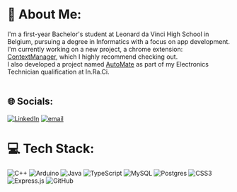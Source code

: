 # 💫 About Me:
I'm a first-year Bachelor's student at Leonard da Vinci High School in Belgium, pursuing a degree in Informatics with a focus on app development.<br>I'm currently working on a new project, a chrome extension: [ContextManager](https://github.com/DawidSac24/ContextManager), which I highly recommend checking out.<br>I also developed a project named [AutoMate](https://github.com/DawidSac24/AutoMate) as part of my Electronics Technician qualification at In.Ra.Ci.<br><br>


## 🌐 Socials:
[![LinkedIn](https://img.shields.io/badge/LinkedIn-%230077B5.svg?logo=linkedin&logoColor=white)](https://linkedin.com/in/dawid-sac) [![email](https://img.shields.io/badge/Email-D14836?logo=gmail&logoColor=white)](mailto:dawidsac24@gmail.com) 

# 💻 Tech Stack:
![C++](https://img.shields.io/badge/c++-%2300599C.svg?style=for-the-badge&logo=c%2B%2B&logoColor=white) ![Arduino](https://img.shields.io/badge/-Arduino-00979D?style=for-the-badge&logo=Arduino&logoColor=white)
![Java](https://img.shields.io/badge/java-%23ED8B00.svg?style=for-the-badge&logo=openjdk&logoColor=white) ![TypeScript](https://img.shields.io/badge/typescript-%23007ACC.svg?style=for-the-badge&logo=typescript&logoColor=white) ![MySQL](https://img.shields.io/badge/mysql-4479A1.svg?style=for-the-badge&logo=mysql&logoColor=white) ![Postgres](https://img.shields.io/badge/postgres-%23316192.svg?style=for-the-badge&logo=postgresql&logoColor=white) ![CSS3](https://img.shields.io/badge/css3-%231572B6.svg?style=for-the-badge&logo=css3&logoColor=white) ![Express.js](https://img.shields.io/badge/express.js-%23404d59.svg?style=for-the-badge&logo=express&logoColor=%2361DAFB)  ![GitHub](https://img.shields.io/badge/github-%23121011.svg?style=for-the-badge&logo=github&logoColor=white)
